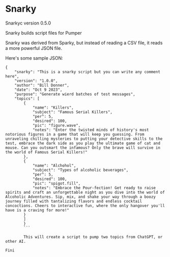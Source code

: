 #  Snarky

Snarkyc version 0.5.0

Snarky builds script files for Pumper

Snarky was derived from Sparky, but instead of reading a CSV file, it reads a more powerful JSON file.

Here's some sample JSON:

```
{
    "snarky": "This is a snarky script but you can write any comment here",
    "version": "1.0.0",
    "author": "Bill Donner",
    "date": "Oct 9 2023",
    "purpose": "Generate wierd batches of test messages",
    "topics": [
        {
            "name": "Killers",
            "subject": "Famous Serial Killers",
            "per": 5,
            "desired": 100,
            "pic": "figure.wave",
            "notes": "Enter the twisted minds of history's most notorious figures in a game that will keep you guessing. From unraveling chilling mysteries to putting your detective skills to the test, embrace the dark side as you play the ultimate game of cat and mouse. Can you outsmart the infamous? Only the brave will survive in the world of Famous Serial Killers!"
        },
        {
            "name": "Alchohol",
            "subject": "Types of alcoholic beverages",
            "per": 5,
            "desired": 100,
            "pic": "spigot.fill",
            "notes": "Embrace the Pour-fection! Get ready to raise spirits and craft an unforgettable night as you dive into the world of Alcoholic Adventures. Sip, mix, and shake your way through a boozy journey filled with tantalizing flavors and endless cocktail concoctions. Cheers to interactive fun, where the only hangover you'll have is a craving for more!"
        }
        ]
        }
        ```
        
        This will create a script to pump two topics from ChatGPT, or other AI.
         
Fini

